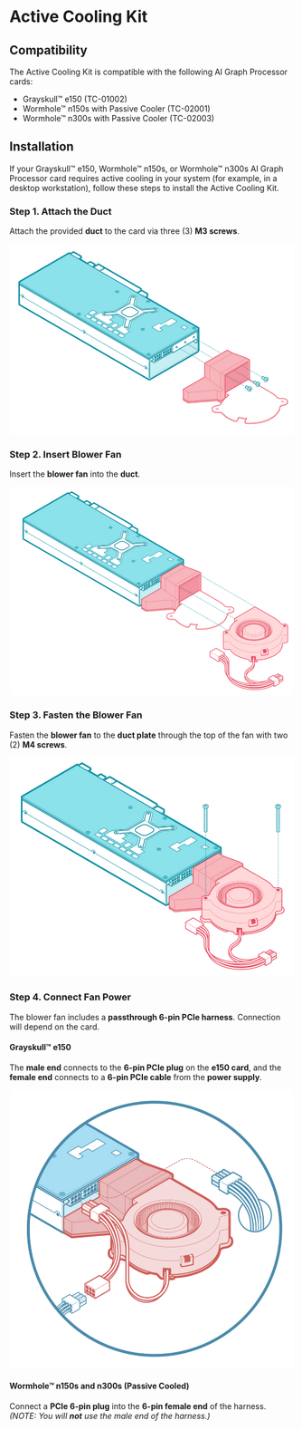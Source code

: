 # Active Cooling Kit

## Compatibility

The Active Cooling Kit is compatible with the following AI Graph Processor cards:

- Grayskull™ e150 (TC-01002)
- Wormhole™ n150s with Passive Cooler (TC-02001)
- Wormhole™ n300s with Passive Cooler (TC-02003)

## Installation

If your Grayskull™ e150, Wormhole™ n150s, or Wormhole™ n300s AI Graph Processor card requires active cooling in your system (for example, in a desktop workstation), follow these steps to install the Active Cooling Kit.

### Step 1. Attach the Duct

Attach the provided **duct** to the card via three (3) **M3 screws**.

![](./grayskull/images/gs_ack1.png)

### Step 2. Insert Blower Fan

Insert the **blower fan** into the **duct**.

<img src="./grayskull/images/gs_ack2.png" style="zoom:80%;" />

### Step 3. Fasten the Blower Fan

Fasten the **blower fan** to the **duct plate** through the top of the fan with two (2) **M4 screws**.

<img src="./grayskull/images/gs_ack3.png" style="zoom:80%;" />

### Step 4. Connect Fan Power

The blower fan includes a **passthrough 6-pin PCIe harness**. Connection will depend on the card.

#### Grayskull™ e150

The **male end** connects to the **6-pin PCIe plug** on the **e150 card**, and the **female end** connects to a **6-pin PCIe cable** from the **power supply**.

<img src="./grayskull/images/gs_e150_kit_power.png" style="zoom:60%;" />

#### Wormhole™ n150s and n300s (Passive Cooled)

Connect a **PCIe 6-pin plug** into the **6-pin female end** of the harness. *(NOTE: You will **not** use the male end of the harness.)*